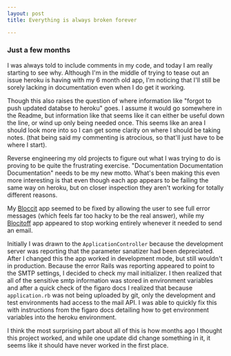 ```yaml
---
layout: post
title: Everything is always broken forever

---
```


### Just a few months

I was always told to include comments in my code, and today I am really starting to see why. Although I'm in the middle of trying to tease out an issue heroku is having with my 6 month old app, I'm noticing that I'll still be sorely lacking in documentation even when I do get it working.

Though this also raises the question of where information like "forgot to push updated databse to heroku" goes. I assume it would go somewhere in the Readme, but information like that seems like it can either be useful down the line, or wind up only being needed once. This seems like an area I should look more into so I can get some clarity on where I should be taking notes. (that being said my commenting is atrocious, so that'll just have to be where I start).

Reverse engineering my old projects to figure out what I was trying to do is proving to be quite the frustrating exercise. "Documentation Documentation Documentation" needs to be my new motto. What's been making this even more interesting is that even though each app appears to be failing the same way on heroku, but on closer inspection they aren't working for totally different reasons. 

My [Bloccit](https://rocky-gorge-8621.herokuapp.com/) app seemed to be fixed by allowing the user to see full error messages (which feels far too hacky to be the real answer), while my [Blocitoff](https://arcane-fjord-2494.herokuapp.com/) app appeared to stop working entirely whenever it needed to send an email. 

Initially I was drawn to the `ApplicationController` because the development server was reporting that the parameter sanatizer had been depreciated. After I changed this the app worked in development mode, but still wouldn't in production. Because the error Rails was reporting appeared to point to the SMTP settings, I decided to check my mail initializer. I then realized that all of the sensitive smtp information was stored in environment variables and after a quick check of the figaro docs I realized that because `application.rb` was not being uploaded by git, only the development and test environments had access to the mail API. I was able to quickly fix this with instructions from the figaro docs detailing how to get environment variables into the heroku environment.

I think the most surprising part about all of this is how months ago I thought this project worked, and while one update did change something in it, it seems like it should have never worked in the first place.